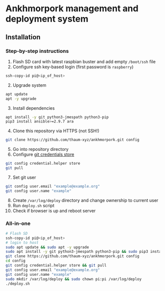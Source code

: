 # Ankhmorpork management and deployment system

## Installation

### Step-by-step instructions

1. Flash SD card with latest raspbian buster and add empty `/boot/ssh` file
2. Configure ssh key-based login (first password is `raspberry`)
```bash
ssh-copy-id pi@<ip_of_host>
```
2. Upgrade system
```bash
apt update
apt -y upgrade
```
3. Install dependencies
```bash
apt install -y git python3-jmespath python3-pip
pip3 install ansible>=2.9.7 ara
```
4. Clone this repository via HTTPS (not SSH!)
```bash
git clone https://github.com/thaum-xyz/ankhmorpork.git config
```
5. Go into repository directory
6. Configure [git credentials store](https://git-scm.com/docs/git-credential-store)
```bash
git config credential.helper store
git pull
```
7. Set git user
```bash
git config user.email "example@example.org"
git config user.name "example"
```
8. Create `/var/log/deploy` directory and change ownership to current user
8. Run `deploy.sh` script
9. Check if browser is up and reboot server

### All-in-one
```bash
# Flash SD
ssh-copy-id pi@<ip_of_host>
# login to host
sudo apt update && sudo apt -y upgrade
sudo apt install -y git python3-jmespath python3-pip && sudo pip3 install ansible>=2.9.7 ara
git clone https://github.com/thaum-xyz/ankhmorpork.git config
cd config
git config credential.helper store && git pull
git config user.email "example@example.org"
git config user.name "example"
sudo mkdir /var/log/deploy && sudo chown pi:pi /var/log/deploy
./deploy.sh
```
